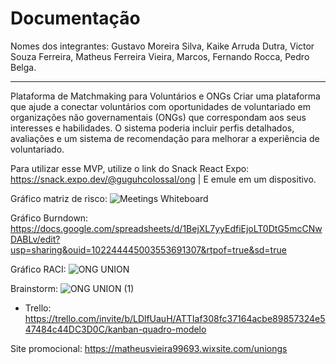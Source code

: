 # Documentação
Nomes dos integrantes: Gustavo Moreira Silva, Kaike Arruda Dutra, Victor Souza Ferreira, Matheus Ferreira Vieira, Marcos, Fernando Rocca, Pedro Belga.
*************************************************************************************************************************

Plataforma de Matchmaking para Voluntários e ONGs  Criar uma plataforma que ajude a conectar voluntários com oportunidades de voluntariado em organizações não governamentais (ONGs) que correspondam aos seus interesses e habilidades. O sistema poderia incluir perfis detalhados, avaliações e um sistema de recomendação para melhorar a experiência de voluntariado.


Para utilizar esse MVP, utilize o link do Snack React Expo: https://snack.expo.dev/@guguhcolossal/ong | E emule em um dispositivo.

Gráfico matriz de risco: ![Meetings Whiteboard](https://github.com/SerdaNoir/OngUnion/assets/100097997/8840ab68-0feb-4cb6-bdf9-07bf961d9172)

Gráfico Burndown: https://docs.google.com/spreadsheets/d/1BejXL7yyEdfiEjoLT0DtG5mcCNwDABLv/edit?usp=sharing&ouid=102244445003553691307&rtpof=true&sd=true

Gráfico RACI: ![ONG UNION](https://github.com/SerdaNoir/OngUnion/assets/100097997/559e063d-002d-4353-a69b-87b5983a3c39)

Brainstorm: ![ONG UNION (1)](https://github.com/SerdaNoir/OngUnion/assets/100097997/9a1dbce2-af67-4b3e-a598-609b89be943e)
* Trello: https://trello.com/invite/b/LDlfUauH/ATTIaf308fc37164acbe89857324e547484c44DC3D0C/kanban-quadro-modelo

Site promocional: https://matheusvieira99693.wixsite.com/uniongs

